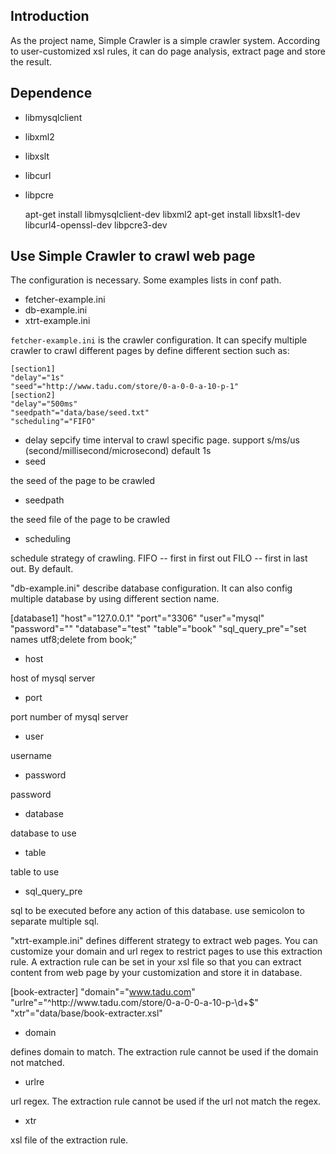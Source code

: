 Introduction
------------

As the project name, Simple Crawler is a simple crawler system. According to
user-customized xsl rules, it can do page analysis, extract page and store the
result.

Dependence
----------
* libmysqlclient
* libxml2
* libxslt
* libcurl
* libpcre

    apt-get install libmysqlclient-dev libxml2
    apt-get install libxslt1-dev libcurl4-openssl-dev libpcre3-dev

Use Simple Crawler to crawl web page
------------------------------------
The configuration is necessary. Some examples lists in conf path.
* fetcher-example.ini
* db-example.ini
* xtrt-example.ini

`fetcher-example.ini` is the crawler configuration. It can specify multiple
crawler to crawl different pages by define different section such as:

    [section1]
    "delay"="1s"
    "seed"="http://www.tadu.com/store/0-a-0-0-a-10-p-1"
    [section2]
    "delay"="500ms"
    "seedpath"="data/base/seed.txt"
    "scheduling"="FIFO"

- delay
    sepcify time interval to crawl specific page.
    support s/ms/us (second/millisecond/microsecond) default 1s
- seed

the seed of the page to be crawled

- seedpath

the seed file of the page to be crawled

- scheduling

schedule strategy of crawling.
FIFO -- first in first out
FILO -- first in last out. By default.


"db-example.ini" describe database configuration. It can also config multiple
database by using different section name.

[database1]
"host"="127.0.0.1"
"port"="3306"
"user"="mysql"
"password"=""
"database"="test"
"table"="book"
"sql_query_pre"="set names utf8;delete from book;"

- host

host of mysql server

- port

port number of mysql server

- user

username

- password

password

- database

database to use

- table

table to use

- sql_query_pre

sql to be executed before any action of this database. use semicolon to separate
multiple sql.

"xtrt-example.ini" defines different strategy to extract web pages. You can
customize your domain and url regex to restrict pages to use this extraction
rule. A extraction rule can be set in your xsl file so that you can extract
content from web page by your customization and store it in database.

[book-extracter]
"domain"="www.tadu.com"
"urlre"="^http://www\.tadu\.com/store/0-a-0-0-a-10-p-\d+$"
"xtr"="data/base/book-extracter.xsl"

- domain

defines domain to match. The extraction rule cannot be used if the domain not
matched.

- urlre

url regex. The extraction rule cannot be used if the url not match the regex.

- xtr

xsl file of the extraction rule.
